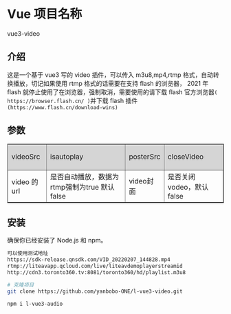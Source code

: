 <!--
 * @Descripttion:
 * @version:
 * @Author: liuyanbobo
 * @Date: 2024-04-03 13:44:51
 * @LastEditors: liuyanbobo
 * @LastEditTime: 2024-04-16 15:27:17
-->

# Vue 项目名称

vue3-video

## 介绍

这是一个基于 vue3 写的 video 插件，可以传入 m3u8,mp4,rtmp 格式，自动转换播放，切记如果使用 rtmp 格式的话需要在支持 flash 的浏览器，
2021 年 flash 就停止使用了在浏览器，强制取消，需要使用的请下载 flash 官方浏览器`( https://browser.flash.cn/ )`并下载 flash 插件`(https://www.flash.cn/download-wins)`

## 参数

<table  border="1px" width="800px" cellspacing="0px">
    <tr height="60px" bgcolor="#D5D5D5" style="background-color:#D5D5D5">
        <td>videoSrc</td>
        <td>isautoplay</td>
        <td>posterSrc</td>
        <td>closeVideo</td>
    </tr>
    <tr>
        <td>video 的 url</td>
        <td>是否自动播放，数据为rtmp强制为true 默认false</td>
        <td>video封面</td>
        <td>是否关闭vodeo，默认false</td>
    </tr>
</table>

## 安装

确保你已经安装了 Node.js 和 npm。

```bash
可以使用测试地址
https://sdk-release.qnsdk.com/VID_20220207_144828.mp4
rtmp://liteavapp.qcloud.com/live/liteavdemoplayerstreamid
http://cdn3.toronto360.tv:8081/toronto360/hd/playlist.m3u8
```

```bash
# 克隆项目
git clone https://github.com/yanbobo-ONE/l-vue3-video.git
```

```bash
npm i l-vue3-audio
```
